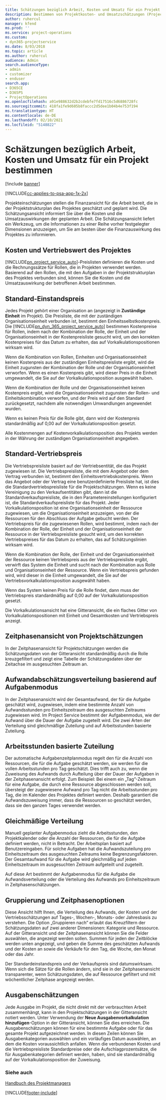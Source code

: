 ```yaml
---
title: Schätzungen bezüglich Arbeit, Kosten und Umsatz für ein Projekt bestimmen
description: Bestimmen von Projektkosten- und Umsatzschätzungen (Project Service)
author: ruhercul
manager: kfend
ms.prod: ''
ms.service: project-operations
ms.custom:
- dyn365-projectservice
ms.date: 8/03/2018
ms.topic: article
ms.author: ruhercul
audience: Admin
search.audienceType:
- admin
- customizer
- enduser
search.app:
- D365CE
- D365PS
- ProjectOperations
ms.openlocfilehash: a91e988632d2b2cdebfe7fd17516c5d6886728fc
ms.sourcegitcommit: 418fa1fe9d605b8faccc2d5dee1b04b4e753f194
ms.translationtype: HT
ms.contentlocale: de-DE
ms.lasthandoff: 02/10/2021
ms.locfileid: "5148822"
---
```

# <a name="determine-project-cost-and-revenue-estimates"></a>Schätzungen bezüglich Arbeit, Kosten und Umsatz für ein Projekt bestimmen 

[!include [banner](../includes/psa-now-project-operations.md)]

[!INCLUDE[cc-applies-to-psa-app-1x-2x](../includes/cc-applies-to-psa-app-1x-2x.md)]

Projekteinschätzungen stellen die Finanzansicht für die Arbeit bereit, die in der Projektstrukturplan des Projektes geschätzt und geplant wird. Die Schätzungsansicht informiert Sie über die Kosten und die Umsatzauswirkungen der geplanten Arbeit. Die Schätzungsansicht liefert ein Werkzeug, um die Informationen zu einer Reihe vorher festgelegter Dimensionen anzuzeigen, um Sie am besten über die Finanzauswirkung des Projektes zu informieren.  
  
## <a name="cost-and-sales-value-of-the-project"></a>Kosten und Vertriebswert des Projektes  
[!INCLUDE[pn_project_service_auto](../includes/pn-project-service-auto.md)]-Preislisten definieren die Kosten und die Rechnungssätze für Rollen, die in Projekten verwendet werden. Basierend auf den Rollen, die mit den Aufgaben in der Projektstrukturplan des Projektes verbunden sind, können Sie die Kosten und die Umsatzauswirkung der betroffenen Arbeit bestimmen.  
  
## <a name="cost-price-defaulting"></a>Standard-Einstandspreis  
Jedes Projekt gehört einer Organisation an (angezeigt in **Zuständige Einheit** im Projekt). Die Preisliste, die mit der zuständigen Organisationseinheit verbunden ist, bestimmt den Einheitsselbstkostenpreis. Die [!INCLUDE[pn_dyn_365_project_service_auto](../includes/pn-dyn-365-project-service-auto.md)] bestimmen Kostenpreise für Rollen, indem nach der Kombination der Rolle, der Einheit und der Organisationseinheit in der Kostenpreisliste gesucht wird, um den korrekten Kostenpreises für das Datum zu erhalten, das auf Vorkalkulationspositionen wirksam wird.  
  
Wenn die Kombination von Rollen, Einheiten und Organisationseinheit keinen Kostenpreis aus der zuständigen Einheitspreisliste ergibt, wird die Einheit zugunsten der Kombination der Rolle und der Organisationseinheit verworfen. Wenn es einen Kostenpreis gibt, wird dieser Preis in die Einheit umgewandelt, die Sie auf der Vorkalkulationsposition ausgewählt haben.  
  
Wenn die Kombination der Rolle und der Organisationseinheit keinen Kostenpreis ergibt, wird die Organisationseinheit zugunsten der Rollen- und Einheitskombination verworfen, und der Preis wird auf den Standard zurückgesetzt, nachdem alle notwendigen Umwandlungen angewendet wurden.  
  
 Wenn es keinen Preis für die Rolle gibt, dann wird der Kostenpreis standardmäßig auf 0,00 auf der Vorkalkulationsposition gesetzt.  
  
 Alle Kostenmengen auf Kostenvorkalkulationsposition des Projekts werden in der Währung der zuständigen Organisationseinheit angegeben.  
  
## <a name="sales-price-defaulting"></a>Standard-Vertriebspreis  
Die Vertriebspreisliste basiert auf der Vertriebsentität, die das Projekt zugewiesen ist. Die Vertriebspreisliste, die mit dem Angebot oder dem Vertrag verbunden ist, bestimmt den Einheitsvertriebskostenpreis. Wenn das Angebot oder der Vertrag eine benutzerdefinierte Preisliste hat, ist dies die Standardvertriebspreisliste für die Projektschätzungen. Wenn es keine Vereinigung zu den Verkaufsentitäten gibt, dann ist die Standardverkaufspreisliste, die in den Parametereinstellungen konfiguriert ist, die Standardverkaufspreisliste für das Projekt. Jeder Vorkalkulationsposition ist eine Organisationseinheit der Ressource zugewiesen, um die Organisationseinheit anzuzeigen, von der die Ressourcen für den Abschluss der Aufgabe gebucht werden. Der Vertriebspreis für die zugewiesenen Rollen, wird bestimmt, indem nach der Kombination der Rolle, der Einheit und der Organisationseinheit der Ressource in der Vertriebspreisliste gesucht wird, um den korrekten Vertriebspreises für das Datum zu erhalten, das auf Schätzungslinien wirksam wird.  
  
Wenn die Kombination der Rolle, der Einheit und der Organisationseinheit der Ressource keinen Vertriebspreis aus der Vertriebspreisliste ergibt, verwirft das System die Einheit und sucht nach der Kombination aus Rolle und Organisationseinheit der Ressource. Wenn ein Vertriebspreis gefunden wird, wird dieser in die Einheit umgewandelt, die Sie auf der Vertriebsvorkalkulationsposition ausgewählt haben.  
  
Wenn das System keinen Preis für die Rolle findet, dann muss der Vertriebspreis standardmäßig auf 0,00 auf der Vorkalkulationsposition gesetzt.  
  
Die Vorkalkulationsansicht hat eine Gitteransicht, die ein flaches Gitter von Vorkalkulationspositionen mit Einheit und Gesamtkosten und Vertriebspreis anzeigt.  
  
## <a name="time-phased-view-of-project-estimates"></a>Zeitphasenansicht von Projektschätzungen  
In der Zeitphasenansicht für Projektschätzungen werden die Schätzungsdaten von der Gitteransicht standardmäßig durch die Rolle kreuzgefiltert und zeigt eine Tabelle der Schätzungsdaten über der Zeitachse im ausgesuchten Zeitraum an.  
  
## <a name="effort-estimate-allocation-based-on-task-mode"></a>Aufwandabschätzungsverteilung basierend auf Aufgabenmodus  
In der Zeitphasenansicht wird der Gesamtaufwand, der für die Aufgabe geschätzt wird, zugewiesen, indem eine bestimmte Anzahl von Aufwandsstunden pro Einheitszeitraum des ausgesuchten Zeitraums zugewiesen wird. Im Project Service bestimmt der Aufgabenmodus, wie der Aufwand über die Dauer der Aufgabe zugeteilt wird. Die zwei Arten der Verteilung sind gleichmäßige Zuteilung und auf Arbeitsstunden basierte Zuteilung. 
  
## <a name="work-hours-based-allocation"></a>Arbeitsstunden basierte Zuteilung  
Der automatische Aufgabenzeitplanmodus regelt den für die Anzahl von Ressourcen, die für die Aufgabe geschätzt werden, sie werden für die vollen Arbeitsstunden pro Tag geschätzt. Dies trifft auch zu, wenn die Zuweisung des Aufwands durch Aufteilung über der Dauer der Aufgaben in der Zeitphasenansicht erfolgt. Zum Beispiel: Bei einem ein „Tag”-Zeitraum für eine Aufgabe, die durch eine Ressource abgeschlossen werden soll, übersteigt der zugewiesene Aufwand pro Tag nicht die Arbeitsstunden pro Tag, die im Kalender des Projektes definiert werden. Deshalb garantiert die Aufwandszuweisung immer, dass die Ressourcen so geschätzt werden, dass sie den ganzen Tages verwendet werden.  
  
## <a name="even-distribution"></a>Gleichmäßige Verteilung  
Manuell geplanter Aufgabenmodus zieht die Arbeitsstunden, den Projektkalender oder die Anzahl der Ressourcen, die für die Aufgabe definiert werden, nicht in Betracht. Der Arbeitsplan basiert auf Benutzereingaben. Für solche Aufgaben hat die Aufwandszuteilung pro Einheitszeitraum des ausgesuchten Zeitraums keine Begrenzungsfaktoren. Der Gesamtaufwand für die Aufgabe wird gleichmäßig auf jeden Einheitszeitraum im ausgesuchten Zeitraum aufgeteilt und zugeteilt.  
  
Auf diese Art bestimmt der Aufgabenmodus für die Aufgabe die Aufwandsverteilung oder die Verteilung des Aufwands pro Einheitszeitraum in Zeitphasenschätzungen.  
  
## <a name="grouping-and-time-phasing-options"></a>Gruppierung und Zeitphasenoptionen  
Diese Ansicht hilft Ihnen, die Verteilung des Aufwands, der Kosten und der Vertriebsschätzungen auf Tages-, Wochen-, Monats- oder Jahresbasis zu verstehen. Die Option „Gruppieren nach” erlaubt das Kreuzfiltern der Schätzungsdaten auf zwei anderer Dimensionen: Kategorie und Ressource. Auf der Gitteransicht und der Zeitphasenansicht können Sie die Felder auswählen, die angezeigt werden sollen. Summen für jeden der Zeitblöcke werden unten angezeigt, und geben die Summe des geschätzten Aufwands und der Kosten an sowie die Verkäufe für den Tag, die Woche, den Monat oder das Jahr.  
  
Der Standardeinstandspreis und der Verkaufspreis sind datumswirksam. Wenn sich die Sätze für die Rollen ändern, sind sie in der Zeitphasenansicht transparenter, wenn Schätzungsdaten, die auf Ressource gefiltert und mit wöchentlicher Zeitphase angezeigt werden.  
  
## <a name="expense-estimates"></a>Ausgabenschätzungen  
Jede Ausgabe im Projekt, die nicht direkt mit der verbrauchten Arbeit zusammenhängt, kann in den Projektschätzungen in der Gitteransicht notiert werden. Unter Verwendung der **Neue Ausgabenvorkalkulation hinzufügen**-Option in der Gitteransicht, können Sie dies erreichen. Die Ausgabenschätzungen können für eine bestimmte Aufgabe oder für das gesamte Projekt aufgezeichnet werden. In diesen Zeilen können Sie Ausgabenkategorien auswählen und ein vorläufiges Datum auswählen, an dem die Kosten voraussichtlich anfallen. Wenn die verbundenen Kosten und die Vertriebspreisliste Standardpreise oder die Aufschlagprozentsätze, die für Ausgabenkategorien definiert werden, haben, sind sie standardmäßig auf der Vorkalkulationsposition der Zuweisung.  
  
### <a name="see-also"></a>Siehe auch  
 [Handbuch des Projektmanagers](../psa/project-manager-guide.md)


[!INCLUDE[footer-include](../includes/footer-banner.md)]